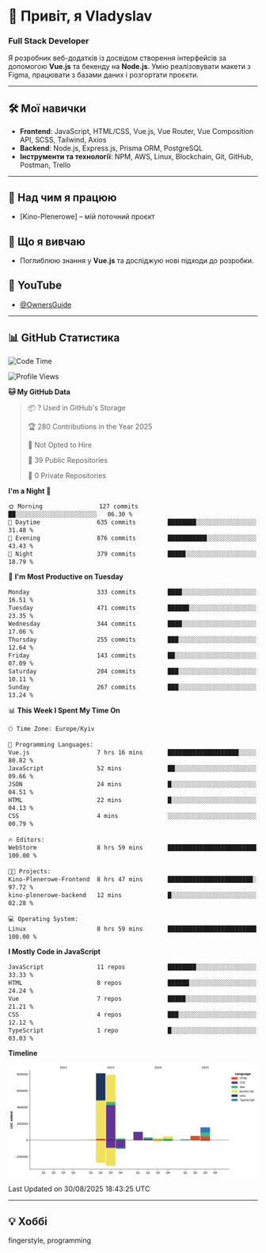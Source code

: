 # 👋 Привіт, я Vladyslav  
### Full Stack Developer  

Я розробник веб-додатків із досвідом створення інтерфейсів за допомогою **Vue.js** та бекенду на **Node.js**. Умію реалізовувати макети з Figma, працювати з базами даних і розгортати проєкти.

---

## 🛠 Мої навички  
- **Frontend**: JavaScript, HTML/CSS, Vue.js, Vue Router, Vue Composition API, SCSS, Tailwind, Axios  
- **Backend**: Node.js, Express.js, Prisma ORM, PostgreSQL  
- **Інструменти та технології**: NPM, AWS, Linux, Blockchain, Git, GitHub, Postman, Trello  

---

## 🔭 Над чим я працюю  
- [Kino-Plenerowe] – мій поточний проєкт

## 🌱 Що я вивчаю  
- Поглиблюю знання у **Vue.js** та досліджую нові підходи до розробки.

## 🎥 YouTube  
- [@OwnersGuide](https://www.youtube.com/@OwnersGuide-)
  
---

## 📊 GitHub Статистика  
<!--START_SECTION:waka-->
![Code Time](http://img.shields.io/badge/Code%20Time-86%20hrs%2051%20mins-blue)

![Profile Views](http://img.shields.io/badge/Profile%20Views-3-blue)

**🐱 My GitHub Data** 

> 📦 ? Used in GitHub's Storage 
 > 
> 🏆 280 Contributions in the Year 2025
 > 
> 🚫 Not Opted to Hire
 > 
> 📜 39 Public Repositories 
 > 
> 🔑 0 Private Repositories 
 > 
**I'm a Night 🦉** 

```text
🌞 Morning                127 commits         ██░░░░░░░░░░░░░░░░░░░░░░░   06.30 % 
🌆 Daytime                635 commits         ████████░░░░░░░░░░░░░░░░░   31.48 % 
🌃 Evening                876 commits         ███████████░░░░░░░░░░░░░░   43.43 % 
🌙 Night                  379 commits         █████░░░░░░░░░░░░░░░░░░░░   18.79 % 
```
📅 **I'm Most Productive on Tuesday** 

```text
Monday                   333 commits         ████░░░░░░░░░░░░░░░░░░░░░   16.51 % 
Tuesday                  471 commits         ██████░░░░░░░░░░░░░░░░░░░   23.35 % 
Wednesday                344 commits         ████░░░░░░░░░░░░░░░░░░░░░   17.06 % 
Thursday                 255 commits         ███░░░░░░░░░░░░░░░░░░░░░░   12.64 % 
Friday                   143 commits         ██░░░░░░░░░░░░░░░░░░░░░░░   07.09 % 
Saturday                 204 commits         ███░░░░░░░░░░░░░░░░░░░░░░   10.11 % 
Sunday                   267 commits         ███░░░░░░░░░░░░░░░░░░░░░░   13.24 % 
```


📊 **This Week I Spent My Time On** 

```text
🕑︎ Time Zone: Europe/Kyiv

💬 Programming Languages: 
Vue.js                   7 hrs 16 mins       ████████████████████░░░░░   80.82 % 
JavaScript               52 mins             ██░░░░░░░░░░░░░░░░░░░░░░░   09.66 % 
JSON                     24 mins             █░░░░░░░░░░░░░░░░░░░░░░░░   04.51 % 
HTML                     22 mins             █░░░░░░░░░░░░░░░░░░░░░░░░   04.13 % 
CSS                      4 mins              ░░░░░░░░░░░░░░░░░░░░░░░░░   00.79 % 

🔥 Editors: 
WebStorm                 8 hrs 59 mins       █████████████████████████   100.00 % 

🐱‍💻 Projects: 
Kino-Plenerowe-Frontend  8 hrs 47 mins       ████████████████████████░   97.72 % 
kino-plenerowe-backend   12 mins             █░░░░░░░░░░░░░░░░░░░░░░░░   02.28 % 

💻 Operating System: 
Linux                    8 hrs 59 mins       █████████████████████████   100.00 % 
```

**I Mostly Code in JavaScript** 

```text
JavaScript               11 repos            ████████░░░░░░░░░░░░░░░░░   33.33 % 
HTML                     8 repos             ██████░░░░░░░░░░░░░░░░░░░   24.24 % 
Vue                      7 repos             █████░░░░░░░░░░░░░░░░░░░░   21.21 % 
CSS                      4 repos             ███░░░░░░░░░░░░░░░░░░░░░░   12.12 % 
TypeScript               1 repo              █░░░░░░░░░░░░░░░░░░░░░░░░   03.03 % 
```



**Timeline**

![Lines of Code chart](https://raw.githubusercontent.com/owner6/owner6/main/assets/bar_graph.png)


 Last Updated on 30/08/2025 18:43:25 UTC
<!--END_SECTION:waka-->




---

## 💡 Хоббі  
fingerstyle, programming  
